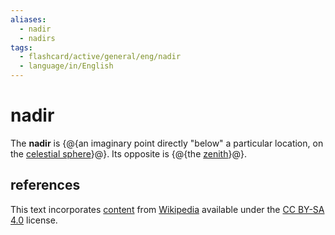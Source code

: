 ```yaml
---
aliases:
  - nadir
  - nadirs
tags:
  - flashcard/active/general/eng/nadir
  - language/in/English
---
```


# nadir

The __nadir__ is {@{an imaginary point directly "below" a particular location, on the [celestial sphere](celestial%20sphre.md)}@}. Its opposite is {@{the [zenith](zenith.md)}@}. <!--SR:!2025-06-15,269,330!2027-05-15,788,330-->

## references

This text incorporates [content](https://en.wikipedia.org/wiki/nadir) from [Wikipedia](Wikipedia.md) available under the [CC BY-SA 4.0](https://creativecommons.org/licenses/by-sa/4.0/) license.
